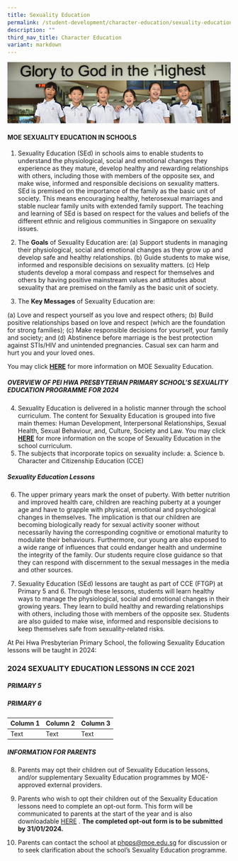 ```yaml
---
title: Sexuality Education
permalink: /student-development/character-education/sexuality-education/
description: ""
third_nav_title: Character Education
variant: markdown
---
```

![](/images/Website%20Banners%20Subpage/948x260%20masterhead%20-%20student%20development2.jpg)



#### **MOE SEXUALITY EDUCATION IN SCHOOLS**

1.	Sexuality Education (SEd) in schools aims to enable students to understand the physiological, social and emotional changes they experience as they mature, develop healthy and rewarding relationships with others, including those with members of the opposite sex, and make wise, informed and responsible decisions on sexuality matters. SEd is premised on the importance of the family as the basic unit of society. This means encouraging healthy, heterosexual marriages and stable nuclear family units with extended family support. The teaching and learning of SEd is based on respect for the values and beliefs of the different ethnic and religious communities in Singapore on sexuality issues.

2.	The **Goals** of Sexuality Education are:
(a)	Support students in managing their physiological, social and emotional changes as they grow up and develop safe and healthy relationships. 
(b)	Guide students to make wise, informed and responsible decisions on sexuality matters. 
(c)	Help students develop a moral compass and respect for themselves and others by having positive mainstream values and attitudes about sexuality that are premised on the family as the basic unit of society. 

3.	The **Key Messages** of Sexuality Education are:

(a)	Love and respect yourself as you love and respect others;
(b)	Build positive relationships based on love and respect (which are the foundation for strong families);
(c)	Make responsible decisions for yourself, your family and society; and
(d)	Abstinence before marriage is the best protection against STIs/HIV and unintended pregnancies. Casual sex can harm and hurt you and your loved ones.

You may click [**HERE**](https://go.gov.sg/moe-sexuality-education)  for more information on MOE Sexuality Education. 
 


##### **OVERVIEW OF PEI HWA PRESBYTERIAN PRIMARY SCHOOL’S SEXUALITY EDUCATION PROGRAMME FOR 2024**

4.	Sexuality Education is delivered in a holistic manner through the school curriculum. The content for Sexuality Education is grouped into five main themes: Human Development, Interpersonal Relationships, Sexual Health, Sexual Behaviour, and, Culture, Society and Law. You may click  [**HERE**](https://go.gov.sg/moe-sexuality-education-scope) for more information on the scope of Sexuality Education in the school curriculum.
5.	The subjects that incorporate topics on sexuality include:
a.	Science 
b.	Character and Citizenship Education (CCE)


##### Sexuality Education Lessons 
6.	The upper primary years mark the onset of puberty. With better nutrition and improved health care, children are reaching puberty at a younger age and have to grapple with physical, emotional and psychological changes in themselves. The implication is that our children are becoming biologically ready for sexual activity sooner without necessarily having the corresponding cognitive or emotional maturity to modulate their behaviours. Furthermore, our young are also exposed to a wide range of influences that could endanger health and undermine the integrity of the family. Our students require close guidance so that they can respond with discernment to the sexual messages in the media and other sources. 

7.  Sexuality Education (SEd) lessons are taught as part of CCE (FTGP) at Primary 5 and 6. Through these lessons, students will learn healthy ways to manage the physiological, social and emotional changes in their growing years. They learn to build healthy and rewarding relationships with others, including those with members of the opposite sex. Students are also guided to make wise, informed and responsible decisions to keep themselves safe from sexuality-related risks.

At Pei Hwa Presbyterian Primary School, the following Sexuality Education lessons will be taught in 2024:

 
### 2024 SEXUALITY EDUCATION LESSONS IN CCE 2021 

##### PRIMARY 5


##### PRIMARY 6









| Column 1 | Column 2 | Column 3 |
| -------- | -------- | -------- |
| Text     | Text     | Text     |





##### INFORMATION FOR PARENTS

8.	Parents may opt their children out of Sexuality Education lessons, and/or supplementary Sexuality Education programmes by MOE-approved external providers. 

9.	Parents who wish to opt their children out of the Sexuality Education lessons need to complete an opt-out form. This form will be communicated  to parents at the start of the year and is also downloadable [HERE]() . **The completed opt-out form is to be submitted by 31/01/2024.**

10.	Parents can contact the school at [phpps@moe.edu.sg](phpps@moe.edu.sg) for discussion or to seek clarification about the school’s Sexuality Education programme.